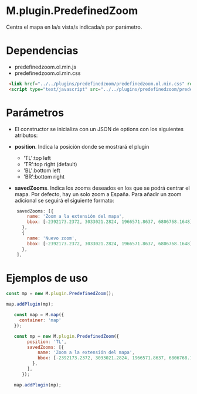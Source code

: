 # M.plugin.PredefinedZoom


Centra el mapa en la/s vista/s indicada/s por parámetro.

# Dependencias

- predefinedzoom.ol.min.js
- predefinedzoom.ol.min.css


```html
 <link href="../../plugins/predefinedzoom/predefinedzoom.ol.min.css" rel="stylesheet" />
 <script type="text/javascript" src="../../plugins/predefinedzoom/predefinedzoom.ol.min.js"></script>
```

# Parámetros

- El constructor se inicializa con un JSON de options con los siguientes atributos:

- **position**. Indica la posición donde se mostrará el plugin
  - 'TL':top left
  - 'TR':top right (default)
  - 'BL':bottom left
  - 'BR':bottom right
- **savedZooms**. Indica los zooms deseados en los que se podrá centrar el mapa. Por defecto, hay un solo zoom a España. Para añadir un zoom adicional se seguirá el siguiente formato:

```javascript
    savedZooms: [{
        name: 'Zoom a la extensión del mapa',
        bbox: [-2392173.2372, 3033021.2824, 1966571.8637, 6806768.1648],
      },
      {
        name: 'Nuevo zoom',
        bbox: [-2392173.2372, 3033021.2824, 1966571.8637, 6806768.1648],
      },
    ],
```

  
# Ejemplos de uso

```javascript
const mp = new M.plugin.PredefinedZoom();

map.addPlugin(mp);
```

```javascript
   const map = M.map({
     container: 'map'
   });

   const mp = new M.plugin.PredefinedZoom({
        position: 'TL',
        savedZooms: [{
            name: 'Zoom a la extensión del mapa',
            bbox: [-2392173.2372, 3033021.2824, 1966571.8637, 6806768.1648],
          },
        ],
      });

   map.addPlugin(mp);
```